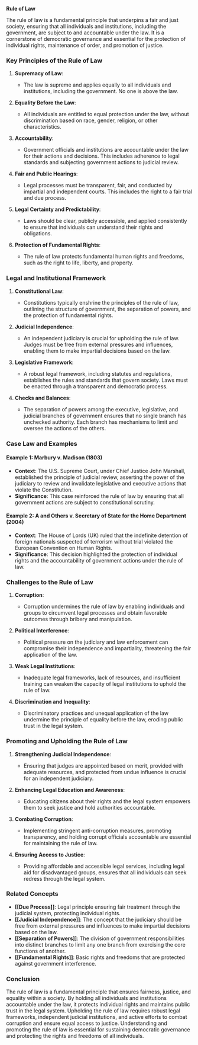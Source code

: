 **Rule of Law**

The rule of law is a fundamental principle that underpins a fair and just society, ensuring that all individuals and institutions, including the government, are subject to and accountable under the law. It is a cornerstone of democratic governance and essential for the protection of individual rights, maintenance of order, and promotion of justice.

### Key Principles of the Rule of Law

1. **Supremacy of Law**:
   - The law is supreme and applies equally to all individuals and institutions, including the government. No one is above the law.

2. **Equality Before the Law**:
   - All individuals are entitled to equal protection under the law, without discrimination based on race, gender, religion, or other characteristics.

3. **Accountability**:
   - Government officials and institutions are accountable under the law for their actions and decisions. This includes adherence to legal standards and subjecting government actions to judicial review.

4. **Fair and Public Hearings**:
   - Legal processes must be transparent, fair, and conducted by impartial and independent courts. This includes the right to a fair trial and due process.

5. **Legal Certainty and Predictability**:
   - Laws should be clear, publicly accessible, and applied consistently to ensure that individuals can understand their rights and obligations.

6. **Protection of Fundamental Rights**:
   - The rule of law protects fundamental human rights and freedoms, such as the right to life, liberty, and property.

### Legal and Institutional Framework

1. **Constitutional Law**:
   - Constitutions typically enshrine the principles of the rule of law, outlining the structure of government, the separation of powers, and the protection of fundamental rights.

2. **Judicial Independence**:
   - An independent judiciary is crucial for upholding the rule of law. Judges must be free from external pressures and influences, enabling them to make impartial decisions based on the law.

3. **Legislative Framework**:
   - A robust legal framework, including statutes and regulations, establishes the rules and standards that govern society. Laws must be enacted through a transparent and democratic process.

4. **Checks and Balances**:
   - The separation of powers among the executive, legislative, and judicial branches of government ensures that no single branch has unchecked authority. Each branch has mechanisms to limit and oversee the actions of the others.

### Case Law and Examples

#### Example 1: **Marbury v. Madison (1803)**
   - **Context**: The U.S. Supreme Court, under Chief Justice John Marshall, established the principle of judicial review, asserting the power of the judiciary to review and invalidate legislative and executive actions that violate the Constitution.
   - **Significance**: This case reinforced the rule of law by ensuring that all government actions are subject to constitutional scrutiny.

#### Example 2: **A and Others v. Secretary of State for the Home Department (2004)**
   - **Context**: The House of Lords (UK) ruled that the indefinite detention of foreign nationals suspected of terrorism without trial violated the European Convention on Human Rights.
   - **Significance**: This decision highlighted the protection of individual rights and the accountability of government actions under the rule of law.

### Challenges to the Rule of Law

1. **Corruption**:
   - Corruption undermines the rule of law by enabling individuals and groups to circumvent legal processes and obtain favorable outcomes through bribery and manipulation.

2. **Political Interference**:
   - Political pressure on the judiciary and law enforcement can compromise their independence and impartiality, threatening the fair application of the law.

3. **Weak Legal Institutions**:
   - Inadequate legal frameworks, lack of resources, and insufficient training can weaken the capacity of legal institutions to uphold the rule of law.

4. **Discrimination and Inequality**:
   - Discriminatory practices and unequal application of the law undermine the principle of equality before the law, eroding public trust in the legal system.

### Promoting and Upholding the Rule of Law

1. **Strengthening Judicial Independence**:
   - Ensuring that judges are appointed based on merit, provided with adequate resources, and protected from undue influence is crucial for an independent judiciary.

2. **Enhancing Legal Education and Awareness**:
   - Educating citizens about their rights and the legal system empowers them to seek justice and hold authorities accountable.

3. **Combating Corruption**:
   - Implementing stringent anti-corruption measures, promoting transparency, and holding corrupt officials accountable are essential for maintaining the rule of law.

4. **Ensuring Access to Justice**:
   - Providing affordable and accessible legal services, including legal aid for disadvantaged groups, ensures that all individuals can seek redress through the legal system.

### Related Concepts

- **[[Due Process]]**: Legal principle ensuring fair treatment through the judicial system, protecting individual rights.
- **[[Judicial Independence]]**: The concept that the judiciary should be free from external pressures and influences to make impartial decisions based on the law.
- **[[Separation of Powers]]**: The division of government responsibilities into distinct branches to limit any one branch from exercising the core functions of another.
- **[[Fundamental Rights]]**: Basic rights and freedoms that are protected against government interference.

### Conclusion

The rule of law is a fundamental principle that ensures fairness, justice, and equality within a society. By holding all individuals and institutions accountable under the law, it protects individual rights and maintains public trust in the legal system. Upholding the rule of law requires robust legal frameworks, independent judicial institutions, and active efforts to combat corruption and ensure equal access to justice. Understanding and promoting the rule of law is essential for sustaining democratic governance and protecting the rights and freedoms of all individuals.